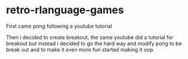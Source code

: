 # retro-rlanguage-games

First came pong following a youtube tutorial

Then i decided to create breakout, the same youtube did a tutorial for breakout but instead i decided to go the hard way and modify pong to be break out and to make it even more fun started making it oop.
